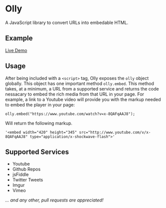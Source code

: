 Olly
====

A JavaScript library to convert URLs into embedable HTML.

Example
-------

[Live Demo](http://abeisgreat.github.io/olly/markup/example.html)

Usage
-----
After being included with a `<script>` tag, Olly exposes the `olly` object globally. This object has one important method `olly.embed`. This method takes, at a minimum, a URL from a supported service and returns the code nessacary to embed the rich media from that URL in your page. For example, a link to a Youtube video will provide you with the markup needed to embed the player in your page:

    olly.embed("https://www.youtube.com/watch?v=x-8QAFqAAJ8");
    
Will return the following markup.

    '<embed width="420" height="345" src="http://www.youtube.com/v/x-8QAFqAAJ8" type="application/x-shockwave-flash">'
    
Supported Services
------------------
* Youtube
* Github Repos
* jsFiddle
* Twitter Tweets
* Imgur
* Vimeo

*... and any other, pull requests are appreciated!*